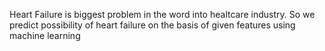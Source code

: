 Heart Failure is biggest problem in the word into healtcare industry. So we predict possibility of heart failure on the basis of given features using machine learning
